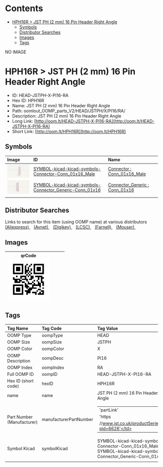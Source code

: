 



Contents
========

* [HPH16R > JST PH (2 mm) 16 Pin Header Right Angle](#hph16r--jst-ph-2-mm-16-pin-header-right-angle)
	* [Symbols](#symbols)
	* [Distributor Searches](#distributor-searches)
	* [Images](#images)
	* [Tags](#tags)
  
NO IMAGE  
# HPH16R > JST PH (2 mm) 16 Pin Header Right Angle

- ID: HEAD-JSTPH-X-PI16-RA
- Hex ID: HPH16R
- Name: JST PH (2 mm) 16 Pin Header Right Angle
- Path: oomlout_OOMP_parts_V2/HEAD/JSTPH/X/PI16/RA/
- Description: JST PH (2 mm) 16 Pin Header Right Angle
- Long Link: [http://oom.lt/HEAD-JSTPH-X-PI16-RA](http://oom.lt/HEAD-JSTPH-X-PI16-RA)
- Short Link: [http://oom.lt/HPH16R](http://oom.lt/HPH16R)

## Symbols
  

|Image|ID|Name|
| :--- | :--- | :--- |
|[![](https://raw.githubusercontent.com/oomlout/oomlout_OOMP_eda_V2/main/SYMBOL/kicad/kicad-symbols/Connector/Conn_01x16_Male/image_140.png)](https://github.com/oomlout/oomlout_OOMP_eda_V2/tree/main/SYMBOL/kicad/kicad-symbols/Connector/Conn_01x16_Male/)|[SYMBOL-kicad-kicad-symbols-Connector-Conn_01x16_Male](https://github.com/oomlout/oomlout_OOMP_eda_V2/tree/main/SYMBOL/kicad/kicad-symbols/Connector/Conn_01x16_Male/)|[Connector : Conn_01x16_Male](https://github.com/oomlout/oomlout_OOMP_eda_V2/tree/main/SYMBOL/kicad/kicad-symbols/Connector/Conn_01x16_Male/)|
|[![](https://raw.githubusercontent.com/oomlout/oomlout_OOMP_eda_V2/main/SYMBOL/kicad/kicad-symbols/Connector_Generic/Conn_01x16/image_140.png)](https://github.com/oomlout/oomlout_OOMP_eda_V2/tree/main/SYMBOL/kicad/kicad-symbols/Connector_Generic/Conn_01x16/)|[SYMBOL-kicad-kicad-symbols-Connector_Generic-Conn_01x16](https://github.com/oomlout/oomlout_OOMP_eda_V2/tree/main/SYMBOL/kicad/kicad-symbols/Connector_Generic/Conn_01x16/)|[Connector_Generic : Conn_01x16](https://github.com/oomlout/oomlout_OOMP_eda_V2/tree/main/SYMBOL/kicad/kicad-symbols/Connector_Generic/Conn_01x16/)|
||||

## Distributor Searches
  
Links to search for this item (using OOMP name) at various distributors  
[(Aliexpress) ](https://www.aliexpress.com/wholesale?SearchText=JST+PH+2+mm+16+Pin+Header+Right+Angle)&nbsp;&nbsp;&nbsp;[(Avnet) ](https://www.avnet.com/shop/us/search/JST+PH+2+mm+16+Pin+Header+Right+Angle)&nbsp;&nbsp;&nbsp;[(Digikey) ](https://www.digikey.co.uk/en/products/result?s=JST+PH+2+mm+16+Pin+Header+Right+Angle)&nbsp;&nbsp;&nbsp;[(LCSC) ](https://www.lcsc.com/search?q=JST+PH+2+mm+16+Pin+Header+Right+Angle)&nbsp;&nbsp;&nbsp;[(Farnell) ](https://uk.farnell.com/search?st=JST+PH+2+mm+16+Pin+Header+Right+Angle)&nbsp;&nbsp;&nbsp;[(Mouser) ](https://www.mouser.com/c/?q=JST+PH+2+mm+16+Pin+Header+Right+Angle)&nbsp;&nbsp;&nbsp;
## Images
  

|qrCode<br>[![](https://raw.githubusercontent.com/oomlout/oomlout_OOMP_parts_V2/main/HEAD/JSTPH/X/PI16/RA/qrCode_140.png)](https://github.com/oomlout/oomlout_OOMP_parts_V2/tree/main/HEAD/JSTPH/X/PI16/RA/qrCode.png)||||
| :---: | :---: | :---: | :---: |

## Tags
  

|Tag Name|Tag Code|Tag Value|
| :--- | :--- | :--- |
|OOMP Type|oompType|HEAD|
|OOMP Size|oompSize|JSTPH|
|OOMP Color|oompColor|X|
|OOMP Description|oompDesc|PI16|
|OOMP Index|oompIndex|RA|
|Full OOMP ID|oompID|HEAD-JSTPH-X-PI16-RA|
|Hex ID (short code)|hexID|HPH16R|
|name|name|JST PH (2 mm) 16 Pin Header Right Angle|
|Part Number (Manufacturer)|manufacturerPartNumber|<table><tr><td>'partLink'</td></tr><tr><td> 'https</td></tr><tr><td>//www.jst.co.uk/productSeries.php?pid=6626'</td></tr></table>|
|Symbol Kicad|symbolKicad|SYMBOL-kicad-kicad-symbols-Connector-Conn_01x16_Male, SYMBOL-kicad-kicad-symbols-Connector_Generic-Conn_01x16|
||||
